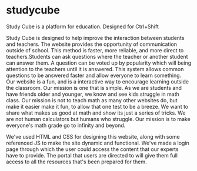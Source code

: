 # studycube
Study Cube is a platform for education. Designed for Ctrl+Shift

Study Cube is designed to help improve the interaction between students and teachers. The website provides the opportunity of communication outside of school. This method is faster, more reliable, and more direct to teachers.Students can ask questions where the teacher or another student can answer them. A question can be voted up by popularity which will being attention to the teachers until it is answered. This system allows common questions to be answered faster and allow everyone to learn something. Our website is a fun, and is a interactive way to encourage learning outside the classroom. Our mission is one that is simple. As we are students and have friends older and younger, we know and see kids struggle in math class. Our mission is not to teach math as many other websites do, but make it easier make it fun, to allow that one test to be a breeze. We want to share what makes us good at math and show its just a series of tricks. We are not human calculators but humans who struggle. Our mission is to make everyone's math grade go to infinity and beyond.

We've used HTML and CSS for designing this website, along with some referenced JS to make the site dynamic and functional. We've made a login page through which the user could access the content that our experts have to provide. The portal that users are directed to will give them full access to all the resources that's been prepared for them.
